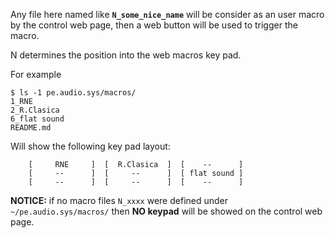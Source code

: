 
Any file here named like **`N_some_nice_name`** will be consider as an user macro
by the control web page, then a web button will be used to trigger the macro.

N determines the position into the web macros key pad.

For example

```
$ ls -1 pe.audio.sys/macros/
1_RNE
2_R.Clasica
6_flat sound
README.md
```

Will show the following key pad layout:

```
    [     RNE     ]  [  R.Clasica  ]  [    --      ]
    [     --      ]  [     --      ]  [ flat sound ]
    [     --      ]  [     --      ]  [    --      ]
```

**NOTICE:** if no macro files `N_xxxx` were defined under `~/pe.audio.sys/macros/`
then **NO keypad** will be showed on the control web page.

